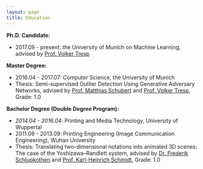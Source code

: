 ```yaml
---
layout: page
title: Education
---
```


<div class="media">
    <div class="media-body">
       <p class="media-heading">
           <strong>Ph.D. Candidate:</strong> <br />
           <ul>
           <li> 2017.09 - present: the University of Munich on Machine Learning, advised by <a href="https://www.dbs.ifi.lmu.de/cms/personen/professoren/tresp/index.html">Prof. Volker Tresp</a> </li>
           </ul>
       </p>
    </div>
</div>

<div class="media">
    <div class="media-body">
       <p class="media-heading">
           <strong>Master Degree:</strong><br />
           <ul>
           <li> 2016.04 - 2017.07: Computer Science, the University of Munich <br /></li>
           <li> Thesis: Semi-supervised Outlier Detection Using Generative Adversary Networks, advised by <a href="https://www.dbs.ifi.lmu.de/cms/personen/professoren/schubert/index.html">Prof. Matthias Schubert</a> and <a href="https://www.dbs.ifi.lmu.de/cms/personen/professoren/tresp/index.html">Prof. Volker Tresp</a>, Grade: 1.0  <br /> </li>
           </ul>
       </p>
    </div>
</div>

<div class="media">
    <div class="media-body">
       <p class="media-heading">
           <strong>Bachelor Degree (Double Degree Program):</strong> <br />
           <ul>
               <li><i>2014.04 - 2016.04</i>: Printing and Media Technology, University of Wuppertal </li>
               <li>2011.09 - 2013.09: Printing Engineering (Image Communication Engineering), Wuhan University </li>
           <li> Thesis: Translating two-dimensional notations into animated 3D scenes: The case of the Yoshizawa–Randlett system, advised by <a href="https://www.dmt.uni-wuppertal.de/de/personen/schlupkothen-frederik.html">Dr. Frederik Schlupkothen</a> and <a href="https://www.dmt.uni-wuppertal.de/de/personen/schmidt-karl-heinrich.html">Prof. Karl-Heinrich Schmidt</a>, Grade: 1.0 </li>
           </ul>
       </p>
    </div>
</div>

